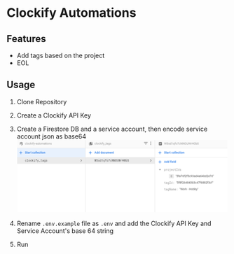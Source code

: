 # Clockify Automations

## Features

- Add tags based on the project
- EOL

## Usage

1. Clone Repository
2. Create a Clockify API Key
3. Create a Firestore DB and a service account, then encode service account json as base64
    ![Firestore DB Structure](https://github.com/harshanas/automate-clockify/blob/assets/assets/fsdb.png?raw=true)

4. Rename `.env.example` file as `.env` and add the Clockify API Key and Service Account's base 64 string
5. Run 